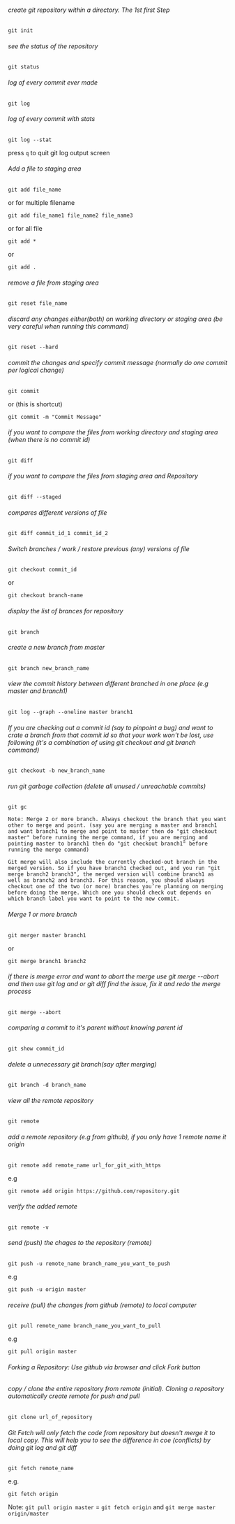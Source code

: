 ###### create git repository within a directory. The 1st first Step 

`git init`


###### see the status of the repository

`git status`


###### log of every commit ever made

`git log`


###### log of every commit with stats

`git log --stat`


press `q` to quit git log output screen


###### Add a file to staging area

`git add file_name`

or for multiple filename

`git add file_name1 file_name2 file_name3`

or for all file

`git add *`  

or  

`git add .`


###### remove a file from staging area

`git reset file_name`


###### discard any changes either(both) on working directory or staging area (be very careful when running this command)

`git reset --hard`


###### commit the changes and specify commit message (normally do one commit per logical change)

`git commit`

or (this is shortcut)

`git commit -m "Commit Message" `


###### if you want to compare the files from working directory and staging area (when there is no commit id)

`git diff`


###### if you want to compare the files from staging area and Repository 

`git diff --staged`


###### compares different versions of file

`git diff commit_id_1 commit_id_2`


###### Switch branches / work / restore previous (any) versions of file

`git checkout commit_id`

or

`git checkout branch-name`


###### display the list of brances for repository

`git branch`


###### create a new branch from master

`git branch new_branch_name`


###### view the commit history between different branched in one place (e.g master and branch1)

`git log --graph --oneline master branch1`


###### If you are checking out a commit id (say to pinpoint a bug) and want to crate a branch from that commit id so that your work won't be lost, use following (it's a combination of using git checkout and git branch command)

`git checkout -b new_branch_name`


###### run git garbage collection (delete all unused / unreachable commits)

`git gc`


```
Note: Merge 2 or more branch. Always checkout the branch that you want other to merge and point. (say you are merging a master and branch1 and want branch1 to merge and point to master then do "git checkout master" before running the merge command, if you are merging and pointing master to branch1 then do "git checkout branch1" before running the merge command)

Git merge will also include the currently checked-out branch in the merged version. So if you have branch1 checked out, and you run "git merge branch2 branch3", the merged version will combine branch1 as well as branch2 and branch3. For this reason, you should always checkout one of the two (or more) branches you’re planning on merging before doing the merge. Which one you should check out depends on which branch label you want to point to the new commit.
```


###### Merge 1 or more branch

`git merger master branch1`

or 

`git merge branch1 branch2`


###### if there is merge error and want to abort the merge use git merge --abort and then use git log and or git diff find the issue, fix it and redo the merge process

`git merge --abort`


###### comparing a commit to it's parent without knowing parent id

`git show commit_id`


###### delete a unnecessary git branch(say after merging)

`git branch -d branch_name`


###### view all the remote repository

`git remote`


###### add a remote repository (e.g from github), if you only have 1 remote name it origin

`git remote add remote_name url_for_git_with_https`

e.g

`git remote add origin https://github.com/repository.git`


###### verify the added remote

`git remote -v`


###### send (push) the chages to the repository (remote)

`git push -u remote_name branch_name_you_want_to_push`

e.g 

`git push -u origin master`


###### receive (pull) the changes from github (remote) to local computer

`git pull remote_name branch_name_you_want_to_pull`

e.g 

`git pull origin master`


###### Forking a Repository: Use github via browser and click Fork button


###### copy / clone the entire repository from remote (initial). Cloning a repository automatically create remote for push and pull

`git clone url_of_repository`


###### Git Fetch will only fetch the code from repository but doesn't merge it to local copy. This will help you to see the difference in coe (conflicts) by doing git log and git diff

`git fetch remote_name`

e.g.

`git fetch origin`


Note: `git pull origin master` = `git fetch origin` and `git merge master origin/master`

